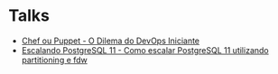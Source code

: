 Talks
=====

* [Chef ou Puppet - O Dilema do DevOps Iniciante](http://danielnc.github.io/talks/devday_2013)
* [Escalando PostgreSQL 11 - Como escalar PostgreSQL 11 utilizando partitioning e fdw](http://danielnc.github.io/talks/pgconf.brasil_2019)
